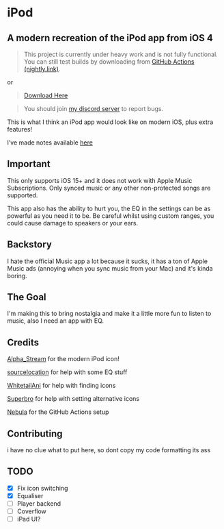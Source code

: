 # iPod
## A modern recreation of the iPod app from iOS 4

> This project is currently under heavy work and is not fully functional. You can still test builds by downloading from [GitHub Actions (nightly.link)](https://nightly.link/llsc12/iPod/workflows/build/main/iPod).

or

> [Download Here](https://nightly.link/llsc12/iPod/workflows/build/main/iPod.zip)

> You should join [my discord server](https://discord.gg/ChsC2gFfjs) to report bugs.

This is what I think an iPod app would look like on modern iOS, plus extra features!

I’ve made notes available [here](notes/notes.md)

## Important
This only supports iOS 15+ and it does not work with Apple Music Subscriptions. Only synced music or any other non-protected songs are supported.

This app also has the ability to hurt you, the EQ in the settings can be as powerful as you need it to be. Be careful whilst using custom ranges, you could cause damage to speakers or your ears.

## Backstory
I hate the official Music app a lot because it sucks, it has a ton of Apple Music ads (annoying when you sync music from your Mac) and it's kinda boring.

## The Goal
I'm making this to bring nostalgia and make it a little more fun to listen to music, also I need an app with EQ. 

## Credits
[Alpha_Stream](https://twitter.com/@Kutarin_) for the modern iPod icon!

[sourcelocation](https://github.com/sourcelocation) for help with some EQ stuff

[WhitetailAni](https://github.com/RealKGB) for help with finding icons

[Superbro](https://github.com/superbro9) for help with setting alternative icons

[Nebula](https://github.com/itsnebulalol) for the GitHub Actions setup

## Contributing

i have no clue what to put here, so dont copy my code formatting its ass

## TODO
- [x] Fix icon switching
- [x] Equaliser
- [ ] Player backend
- [ ] Coverflow
- [ ] iPad UI?
